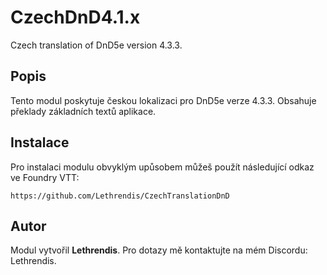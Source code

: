 
# CzechDnD4.1.x

Czech translation of DnD5e version 4.3.3.

## Popis
Tento modul poskytuje českou lokalizaci pro DnD5e verze 4.3.3. Obsahuje překlady základních textů aplikace.

## Instalace
Pro instalaci modulu obvyklým upůsobem můžeš použít následující odkaz ve Foundry VTT:

```
https://github.com/Lethrendis/CzechTranslationDnD
```

## Autor
Modul vytvořil **Lethrendis**. Pro dotazy mě kontaktujte na mém Discordu: Lethrendis.
